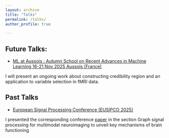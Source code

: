 ```yaml
---
layout: archive
title: "Talks"
permalink: /talks/
author_profile: true

---
```

## Future Talks:
- [ML at Aussois : Autumn School on Recent Advances in Machine Learning
16-21 Nov 2025 Aussois (France)](https://mlataussois.sciencesconf.org/)

I will present an ongoing work about constructing credibility region and an application to variable selection in fMRI data. 


## Past Talks
- [European Signal Processing Conference (EUSIPCO 2025)](https://eusipco2025.org)

I presented the corresponding conference [paper](https://eusipco2025.org/wp-content/uploads/pdfs/0001075.pdf) in the section Graph signal processing for multimodal neuroimaging to unveil key mechanisms of brain functioning